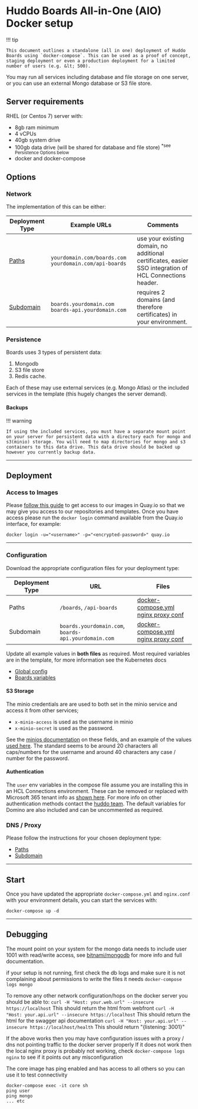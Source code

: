 # Huddo Boards All-in-One (AIO) Docker setup

!!! tip

    This document outlines a standalone (all in one) deployment of Huddo Boards using `docker-compose`. This can be used as a proof of concept, staging deployment or even a production deployment for a limited number of users (e.g. &lt; 500).

You may run all services including database and file storage on one server, or you can use an external Mongo database or S3 file store.

## Server requirements

RHEL (or Centos 7) server with:

-   8gb ram minimum
-   4 vCPUs
-   40gb system drive
-   100gb data drive (will be shared for database and file store) <sup>\*see Persistence Options below</sup>
-   docker and docker-compose

## Options

### Network

The implementation of this can be either:

| Deployment Type                   | Example URLs                                            | Comments                                                                                                |
| --------------------------------- | ------------------------------------------------------- | ------------------------------------------------------------------------------------------------------- |
| [Paths](./paths/index.md)         | `yourdomain.com/boards.com` `yourdomain.com/api-boards` | use your existing domain, no additional certificates, easier SSO integration of HCL Connections header. |
| [Subdomain](./subdomain/index.md) | `boards.yourdomain.com`</br>`boards-api.yourdomain.com` | requires 2 domains (and therefore certificates) in your environment.                                    |

### Persistence

Boards uses 3 types of persistent data:

1. Mongodb
1. S3 file store
1. Redis cache.

Each of these may use external services (e.g. Mongo Atlas) or the included services in the template (this hugely changes the server demand).

#### Backups

!!! warning

    If using the included services, you must have a separate mount point on your server for persistent data with a directory each for mongo and s3(minio) storage. You will need to map directories for mongo and s3 containers to this data drive. This data drive should be backed up however you currently backup data.

---

## Deployment

### Access to Images

Please [follow this guide](../images.md) to get access to our images in Quay.io so that we may give you access to our repositories and templates. Once you have access please run the `docker login` command available from the Quay.io interface, for example:

    docker login -u="<username>" -p="<encrypted-password>" quay.io

---

### Configuration

Download the appropriate configuration files for your deployment type:

| Deployment Type | URL                                                      | Files                                                                                               |
| --------------- | -------------------------------------------------------- | --------------------------------------------------------------------------------------------------- |
| Paths           | `/boards`, `/api-boards`                                 | [docker-compose.yml](./paths/docker-compose.yml)</br>[nginx proxy conf](./paths/nginx.conf)         |
| Subdomain       | `boards.yourdomain.com`,</br>`boards-api.yourdomain.com` | [docker-compose.yml](./subdomain/docker-compose.yml)</br>[nginx proxy conf](./subdomain/nginx.conf) |

Update all example values in **both files** as required. Most required variables are in the template, for more information see the Kubernetes docs

-   [Global config](../kubernetes/index.md#configuration)
-   [Boards variables](../env/common.md)

#### S3 Storage

The minio credentials are are used to both set in the minio service and access it from other services;

-   `x-minio-access` is used as the username in minio
-   `x-minio-secret` is used as the password.

See the [minios documentation](https://docs.min.io/minio/baremetal/reference/minio-server/minio-server.html#root-credentials) on these fields, and an example of the values [used here](https://docs.min.io/docs/minio-docker-quickstart-guide.html). The standard seems to be around 20 characters all caps/numbers for the username and around 40 characters any case / number for the password.

#### Authentication

The `user` env variables in the compose file assume you are installing this in an HCL Connections environment. These can be removed or replaced with Microsoft 365 tenant info as [shown here](https://docs.huddo.com/boards/msgraph/auth/#configure-oauth-in-boards). For more info on other authentication methods contact the [huddo team](mailto:support@huddo.com). The default variables for Domino are also included and can be uncommented as required.

### DNS / Proxy

Please follow the instructions for your chosen deployment type:

-   [Paths](./paths/index.md)
-   [Subdomain](./subdomain/index.md)

---

## Start

Once you have updated the appropriate `docker-compose.yml` and `nginx.conf` with your environment details, you can start the services with:

```shell
docker-compose up -d
```

---

## Debugging

The mount point on your system for the mongo data needs to include user 1001 with read/write access, see [bitnami/mongodb](https://github.com/bitnami/bitnami-docker-mongodb) for more info and full documentation.

if your setup is not running, first check the db logs and make sure it is not complaining about permissions to write the files it needs
`docker-compose logs mongo`

To remove any other network configuration/hops on the docker server you should be able to:
`curl -H "Host: your.web.url" --insecure https://localhost`
This should return the html from webfront
`curl -H "Host: your.api.url" --insecure https://localhost`
This should return the html for the swagger api documentation
`curl -H "Host: your.api.url" --insecure https://localhost/health`
This should return "{listening: 3001}"

If the above works then you may have configuration issues with a proxy / dns not pointing traffic to the docker server properly
If it does not work then the local nginx proxy is probably not working, check `docker-compose logs nginx` to see if it points out any misconfiguration

The core image has ping enabled and has access to all others so you can use it to test connectivity

```shell
docker-compose exec -it core sh
ping user
ping mongo
... etc
```
